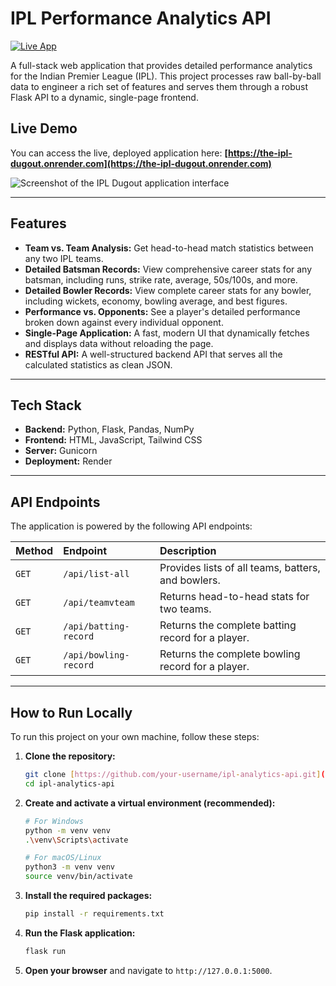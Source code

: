 # IPL Performance Analytics API

[![Live App](https://img.shields.io/badge/Live%20App-the--ipl--dugout-brightgreen?style=for-the-badge)](https://the-ipl-dugout.onrender.com/)

A full-stack web application that provides detailed performance analytics for the Indian Premier League (IPL). This project processes raw ball-by-ball data to engineer a rich set of features and serves them through a robust Flask API to a dynamic, single-page frontend.

## Live Demo

You can access the live, deployed application here:
**[https://the-ipl-dugout.onrender.com](https://the-ipl-dugout.onrender.com)**

![Screenshot of the IPL Dugout application interface](https://i.imgur.com/8a6tJ2g.png)

---

## Features

* **Team vs. Team Analysis:** Get head-to-head match statistics between any two IPL teams.
* **Detailed Batsman Records:** View comprehensive career stats for any batsman, including runs, strike rate, average, 50s/100s, and more.
* **Detailed Bowler Records:** View complete career stats for any bowler, including wickets, economy, bowling average, and best figures.
* **Performance vs. Opponents:** See a player's detailed performance broken down against every individual opponent.
* **Single-Page Application:** A fast, modern UI that dynamically fetches and displays data without reloading the page.
* **RESTful API:** A well-structured backend API that serves all the calculated statistics as clean JSON.

---

## Tech Stack

* **Backend:** Python, Flask, Pandas, NumPy
* **Frontend:** HTML, JavaScript, Tailwind CSS
* **Server:** Gunicorn
* **Deployment:** Render

---

## API Endpoints

The application is powered by the following API endpoints:

| Method | Endpoint                    | Description                                         |
| :----- | :-------------------------- | :-------------------------------------------------- |
| `GET`  | `/api/list-all`             | Provides lists of all teams, batters, and bowlers.  |
| `GET`  | `/api/teamvteam`            | Returns head-to-head stats for two teams.           |
| `GET`  | `/api/batting-record`       | Returns the complete batting record for a player.   |
| `GET`  | `/api/bowling-record`       | Returns the complete bowling record for a player.   |

---

## How to Run Locally

To run this project on your own machine, follow these steps:

1.  **Clone the repository:**
    ```bash
    git clone [https://github.com/your-username/ipl-analytics-api.git](https://github.com/your-username/ipl-analytics-api.git)
    cd ipl-analytics-api
    ```

2.  **Create and activate a virtual environment (recommended):**
    ```bash
    # For Windows
    python -m venv venv
    .\venv\Scripts\activate

    # For macOS/Linux
    python3 -m venv venv
    source venv/bin/activate
    ```

3.  **Install the required packages:**
    ```bash
    pip install -r requirements.txt
    ```

4.  **Run the Flask application:**
    ```bash
    flask run
    ```

5.  **Open your browser** and navigate to `http://127.0.0.1:5000`.

